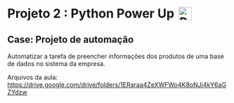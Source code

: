 <h1 style="display: flex; align-items: center;">
  Projeto 2 : Python Power Up
  <img src="https://cdn4.iconfinder.com/data/icons/scripting-and-programming-languages/512/Python_logo-512.png" alt="Python logo" width="30" style="margin-left: 10px;">
</h1>

## Case: Projeto de automação

Automatizar a tarefa de preencher informações dos produtos de uma base de dados no sistema da empresa. 

Arquivos da aula: https://drive.google.com/drive/folders/1ERaraa4ZeXWFWo4K8oNJi4kY6aGZYdzw